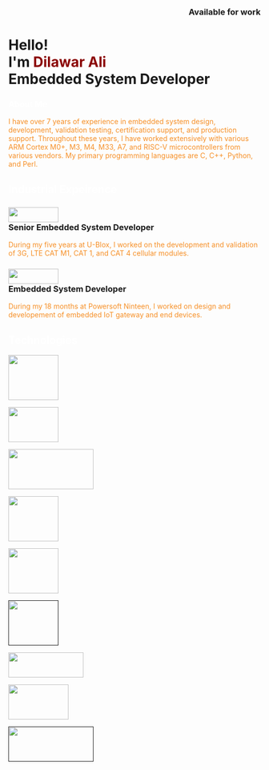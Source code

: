 <h3 align="right">Available for work</h3>
<h1 align="left">Hello!<br>I'm <span style="color:darkred">Dilawar Ali</span>
<br><span>Embedded System Developer</span>
</h1>

<h3 style="color:white">About Me</h3>
<span style="color:#F68F26">
I have over 7 years of experience in embedded system design, development, validation testing, certification support, and production support. Throughout these years, I have worked extensively with various ARM Cortex M0+, M3, M4, M33, A7, and RISC-V microcontrollers from various vendors. My primary programming languages are C, C++, Python, and Perl.
</span>

<h2 style="color:white">Industrial Expeirence</h2>
<h3><a href="https://www.u-blox.com/en" target="blank"><img src="https://www.u-blox.com/logo.png" height="30" width="100"/></a><br>Senior Embedded System Developer</h3>
<span style="color:#F68F26">
During my five years at U-Blox, I worked on the development and validation of 3G, LTE CAT M1, CAT 1, and CAT 4 cellular modules.
</span>

<h3><a href="https://www.powersoft19.com/" target="blank"><img src="https://www.powersoft19.com/wp-content/uploads/2023/10/ps19-logo-header-dark.svg" height="30" width="100"/></a><br>Embedded System Developer</h3>
<span style="color:#F68F26">
During my 18 months at Powersoft Ninteen, I worked on design and developement of embedded IoT gateway and end devices.
</span>

<h2 style="color:white">Technologies</h2>

<a href="https://en.wikipedia.org/wiki/LTE_(telecommunication)"> <img src="https://images.data-alliance.net/4g-lte.png" height="90" width="100"/></a>

<a href="https://en.wikipedia.org/wiki/Wi-Fi"><img src="https://logos-world.net/wp-content/uploads/2022/03/Wi-Fi-Logo.png" height="70" width="100"/></a>

<a href="https://en.wikipedia.org/wiki/Bluetooth_Low_Energy"><img src="https://www.iotechsys.com/cmsfiles/New-Branding/Connectors/Bluetooth.png" height="80" width="170"/> </a>

<a href="https://en.wikipedia.org/wiki/Ethernet"><img src="https://as2.ftcdn.net/v2/jpg/02/37/31/49/1000_F_237314902_00p8MZjmd1S4MdYhvjm4s5Jg5N6VDhR4.jpg" height="90" width="100"/></a>

<a href="https://en.wikipedia.org/wiki/Near-field_communication"><img src="https://banner2.cleanpng.com/20180527/yru/avqwbt8sl.webp" height="90" width="100"/></a>

<a href=""><img src="https://encrypted-tbn0.gstatic.com/images?q=tbn:ANd9GcSoM6uebLsekX7vaI6Iu55HKbt_BaZbGxzD8A&s" height="90" width="100"/></a>

<a href="https://www.espressif.com/en/solutions/low-power-solutions/esp-now"><img src="https://i0.wp.com/randomnerdtutorials.com/wp-content/uploads/2020/01/esp-now-logo.png?quality=100&strip=all&ssl=1" height="50" width="150"/></a>

<a href="https://en.wikipedia.org/wiki/Thread_(network_protocol)"><img src="https://encrypted-tbn0.gstatic.com/images?q=tbn:ANd9GcS42KFP4Tfkb3s6qiJMTNNkGaA1ByPQviUz_Q&s" height="70" width="120"/></a>

<a href=""><img src="https://upload.wikimedia.org/wikipedia/commons/thumb/f/fd/Matter_logo.jpg/1280px-Matter_logo.jpg" height="70" width="170"/></a>